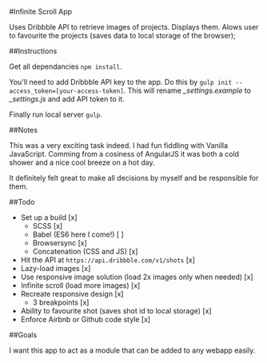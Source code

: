 #Infinite Scroll App

Uses Dribbble API to retrieve images of projects. Displays them. Alows user to favourite the projects (saves data to local storage of the browser);

##Instructions

Get all dependancies `npm install`.

You'll need to add Dribbble API key to the app. Do this by `gulp init --access_token=[your-access-token]`. This will rename *_settings.example* to *_settings.js* and add API token to it.

Finally run local server `gulp`.

##Notes

This was a very exciting task indeed. I had fun fiddling with Vanilla JavaScript. Comming from a cosiness of AngularJS it was both a cold shower and a nice cool breeze on a hot day.

It definitely felt great to make all decisions by myself and be responsible for them.

##Todo

- Set up a build [x]
  - SCSS [x]
  - Babel (ES6 here I come!) [ ]
  - Browsersync [x]
  - Concatenation (CSS and JS) [x]
- Hit the API at `https://api.dribbble.com/v1/shots` [x]
- Lazy-load images [x]
- Use responsive image solution (load 2x images only when needed) [x]
- Infinite scroll (load more images) [x]
- Recreate responsive design [x]
  - 3 breakpoints [x]
- Ability to favourite shot (saves shot id to local storage) [x]
- Enforce Airbnb or Github code style [x]

##Goals

I want this app to act as a module that can be added to any webapp easily.
